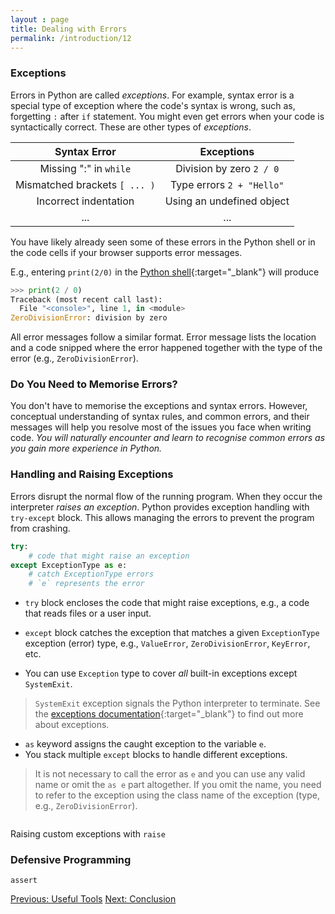 ```yaml
---
layout : page
title: Dealing with Errors
permalink: /introduction/12
---
```


### Exceptions

Errors in Python are called *exceptions*. For example, syntax error is a special
type of exception where the code's syntax is wrong, such as, forgetting
`:` after `if` statement. You might even get errors when your code is syntactically
correct. These are other types of *exceptions*.

|            Syntax Error             |      Exceptions          |
|:-----------------------------------:|:-------------------------:|
|Missing ":" in `while`               |  Division by zero `2 / 0` |
|Mismatched brackets `[ ... )`        | Type errors `2 + "Hello"` |
| Incorrect indentation               |Using an undefined object  |
| ... | ... |

You have likely already seen some of these errors in the Python shell
or in the code cells if your browser supports error messages.

E.g., entering `print(2/0)` in the [Python shell](/pythonlab/terminal/){:target="_blank"}
will produce

```python
>>> print(2 / 0)
Traceback (most recent call last):
  File "<console>", line 1, in <module>
ZeroDivisionError: division by zero
```

All error messages follow a similar format. Error message lists the location
and a code snipped where the error happened together with the type of
the error (e.g., `ZeroDivisionError`).

### Do You Need to Memorise Errors?

You don't have to memorise the exceptions and syntax errors. However,
conceptual understanding of syntax rules, and common errors, and their messages will
help you resolve most of the issues you face when writing code. *You will
naturally encounter and learn to recognise common errors as you gain more
experience in Python.*

### Handling and Raising Exceptions

Errors disrupt the normal flow of the running program. When they occur
the interpreter *raises an exception*. Python provides exception handling with
`try-except` block. This allows managing the errors to prevent the program from crashing.

```python
try:
    # code that might raise an exception
except ExceptionType as e:
    # catch ExceptionType errors
    # `e` represents the error
```

- `try` block encloses the code that might raise exceptions, e.g., a code that reads
files or a user input.

- `except` block catches the exception that matches a given
`ExceptionType` exception (error) type, e.g., `ValueError`, `ZeroDivisionError`,
`KeyError`, etc.

- You can use `Exception` type to cover *all* built-in exceptions except `SystemExit`.

> `SystemExit` exception signals the Python interpreter to terminate. See the
[exceptions documentation](https://docs.python.org/3/library/exceptions.html){:target="_blank"}
to find out more about exceptions.

- `as` keyword assigns the caught exception to the variable `e`.
- You stack multiple `except` blocks to handle different exceptions.

> It is not necessary to call the error as `e` and you can use any valid name or
omit the `as e` part altogether. If you omit the name, you need to refer to the
exception using the class name of the exception (type, e.g., `ZeroDivisionError`).

<div class="language-python highlighter-rouge">
<pre class="highlight"><script type="py-editor" worker>
def inspect(a):
    print(a)
    return a

x = [2, 1, 0]

try:
    list(map( lambda i: 42/inspect(i) , x))
except Exception as error:
    print(f'{type(error)}: {error}')</script></pre></div>

Raising custom exceptions with `raise`

### Defensive Programming

`assert`

<div class="prevnextlinks">
    <a id="previous" href="11">Previous: Useful Tools</a>
    <a id="next" href="13">Next: Conclusion</a>
</div>
<script src="{{ '/assets/js/navigation.js' | relative_url }}" defer></script>
